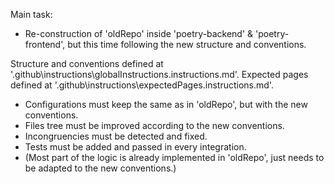 Main task:

- Re-construction of 'oldRepo' inside 'poetry-backend' & 'poetry-frontend', but
  this time following the new structure and conventions.

Structure and conventions defined at
'.github\instructions\globalInstructions.instructions.md'. Expected pages
defined at '.github\instructions\expectedPages.instructions.md'.

- Configurations must keep the same as in 'oldRepo', but with the new
  conventions.
- Files tree must be improved according to the new conventions.
- Incongruencies must be detected and fixed.
- Tests must be added and passed in every integration.
- (Most part of the logic is already implemented in 'oldRepo', just needs to be
  adapted to the new conventions.)
